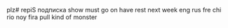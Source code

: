 plz# repiS
подписка
show must go on
have
rest
next week
eng
rus
fre
chi
rio
noy
fira pull
kind of monster
